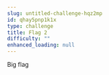 ```yaml
---
slug: untitled-challenge-hqz2mp
id: qhay5pnp1k1x
type: challenge
title: Flag 2
difficulty: ""
enhanced_loading: null
---
```

Big flag